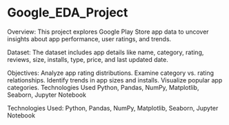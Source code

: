 # Google_EDA_Project
Overview:
  This project explores Google Play Store app data to uncover insights about app performance, user ratings, and trends.

Dataset:
  The dataset includes app details like name, category, rating, reviews, size, installs, type, price, and last updated date.

Objectives:
  Analyze app rating distributions.
  Examine category vs. rating relationships.
  Identify trends in app sizes and installs.
  Visualize popular app categories.
  Technologies Used
  Python, Pandas, NumPy, Matplotlib, Seaborn, Jupyter Notebook
  
Technologies Used:
  Python, Pandas, NumPy, Matplotlib, Seaborn, Jupyter Notebook
